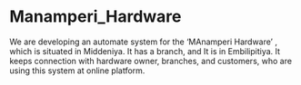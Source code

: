 # Manamperi_Hardware
We are developing an automate system for the ‘MAnamperi Hardware’ , which is situated in Middeniya. It has a branch, and It is in Embilipitiya. It keeps connection with hardware owner, branches, and customers, who are using this system at online platform.
